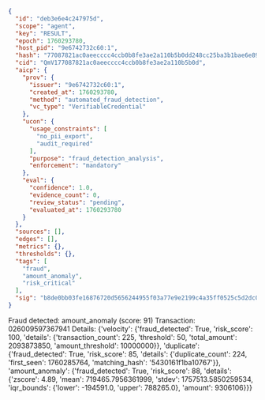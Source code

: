 ```json
{
  "id": "deb3e6e4c247975d",
  "scope": "agent",
  "key": "RESULT",
  "epoch": 1760293780,
  "host_pid": "9e6742732c60:1",
  "hash": "77087821ac0aeecccc4ccb0b8fe3ae2a110b5b0dd248cc25ba3b1bae6e899a7f",
  "cid": "QmV177087821ac0aeecccc4ccb0b8fe3ae2a110b5b0d",
  "aicp": {
    "prov": {
      "issuer": "9e6742732c60:1",
      "created_at": 1760293780,
      "method": "automated_fraud_detection",
      "vc_type": "VerifiableCredential"
    },
    "ucon": {
      "usage_constraints": [
        "no_pii_export",
        "audit_required"
      ],
      "purpose": "fraud_detection_analysis",
      "enforcement": "mandatory"
    },
    "eval": {
      "confidence": 1.0,
      "evidence_count": 0,
      "review_status": "pending",
      "evaluated_at": 1760293780
    }
  },
  "sources": [],
  "edges": [],
  "metrics": {},
  "thresholds": {},
  "tags": [
    "fraud",
    "amount_anomaly",
    "risk_critical"
  ],
  "sig": "b8de0bb03fe16876720d5656244955f03a77e9e2199c4a35ff0525c5d2dc054a"
}
```

Fraud detected: amount_anomaly (score: 91)
Transaction: 026009597367941
Details: {'velocity': {'fraud_detected': True, 'risk_score': 100, 'details': {'transaction_count': 225, 'threshold': 50, 'total_amount': 2093873850, 'amount_threshold': 10000000}}, 'duplicate': {'fraud_detected': True, 'risk_score': 85, 'details': {'duplicate_count': 224, 'first_seen': 1760285764, 'matching_hash': '5430161f1ba10767'}}, 'amount_anomaly': {'fraud_detected': True, 'risk_score': 88, 'details': {'zscore': 4.89, 'mean': 719465.7956361999, 'stdev': 1757513.5850259534, 'iqr_bounds': {'lower': -194591.0, 'upper': 788265.0}, 'amount': 9306106}}}
